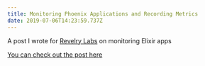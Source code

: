 ```yaml
---
title: Monitoring Phoenix Applications and Recording Metrics
date: 2019-07-06T14:23:59.737Z
---
```


A post I wrote for [Revelry Labs](https://revelry.co) on monitoring Elixir apps

[You can check out the post here](https://revelry.co/monitoring-phoenix-applications/)

